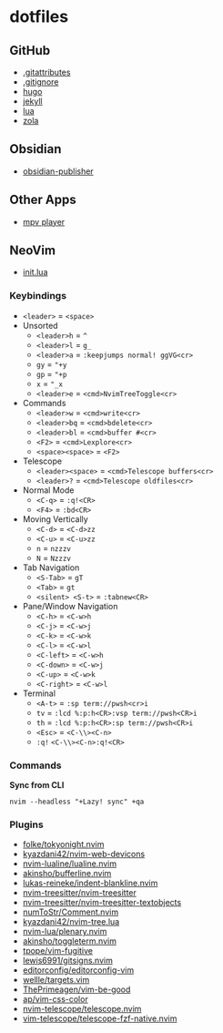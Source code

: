 # dotfiles

## GitHub

- [.gitattributes](.gitattributes)
- [.gitignore](.gitignore)
- [hugo](github/hugo.gitignore)
- [jekyll](github/jekyll.gitignore)
- [lua](github/lua.gitignore)
- [zola](github/zola.gitignore)

## Obsidian

- [obsidian-publisher](obsidian-publisher.json)

## Other Apps

- [mpv player](mpv.toml)

## NeoVim

- [init.lua](nvim/init.lua)

### Keybindings

- `<leader>` = `<space>`
- Unsorted
  - `<leader>h` = `^`
  - `<leader>l` = `g_`
  - `<leader>a` = `:keepjumps normal! ggVG<cr>`
  - `gy` = `"+y`
  - `gp` = `"+p`
  - `x` = `"_x`
  - `<leader>e` = `<cmd>NvimTreeToggle<cr>`
- Commands
  - `<leader>w` = `<cmd>write<cr>`
  - `<leader>bq` = `<cmd>bdelete<cr>`
  - `<leader>bl` = `<cmd>buffer #<cr>`
  - `<F2>` = `<cmd>Lexplore<cr>`
  - `<space><space>` = `<F2>`
- Telescope
  - `<leader><space>` = `<cmd>Telescope buffers<cr>`
  - `<leader>?` = `<cmd>Telescope oldfiles<cr>`
- Normal Mode
  - `<C-q>` = `:q!<CR>`
  - `<F4>` = `:bd<CR>`
- Moving Vertically
  - `<C-d>` = `<C-d>zz`
  - `<C-u>` = `<C-u>zz`
  - `n` = `nzzzv`
  - `N` = `Nzzzv`
- Tab Navigation
  - `<S-Tab>` = `gT`
  - `<Tab>` = `gt`
  - `<silent> <S-t>` = `:tabnew<CR>`
- Pane/Window Navigation
  - `<C-h>` = `<C-w>h`
  - `<C-j>` = `<C-w>j`
  - `<C-k>` = `<C-w>k`
  - `<C-l>` = `<C-w>l`
  - `<C-left>` = `<C-w>h`
  - `<C-down>` = `<C-w>j`
  - `<C-up>` = `<C-w>k`
  - `<C-right>` = `<C-w>l`
- Terminal
  - `<A-t>` = `:sp term://pwsh<cr>i`
  - `tv` = `:lcd %:p:h<CR>:vsp term://pwsh<CR>i`
  - `th` = `:lcd %:p:h<CR>:sp term://pwsh<CR>i`
  - `<Esc>` = `<C-\\><C-n>`
  - `:q!` `<C-\\><C-n>:q!<CR>`

### Commands

**Sync from CLI**

```pwsh
nvim --headless "+Lazy! sync" +qa
```

### Plugins

- [folke/tokyonight.nvim](https://github.com/folke/tokyonight.nvim)
- [kyazdani42/nvim-web-devicons](https://github.com/kyazdani42/nvim-web-devicons)
- [nvim-lualine/lualine.nvim](https://github.com/nvim-lualine/lualine.nvim)
- [akinsho/bufferline.nvim](https://github.com/akinsho/bufferline.nvim)
- [lukas-reineke/indent-blankline.nvim](https://github.com/lukas-reineke/indent-blankline.nvim)
- [nvim-treesitter/nvim-treesitter](https://github.com/nvim-treesitter/nvim-treesitter)
- [nvim-treesitter/nvim-treesitter-textobjects](https://github.com/nvim-treesitter/nvim-treesitter-textobjects)
- [numToStr/Comment.nvim](https://github.com/numToStr/Comment.nvim)
- [kyazdani42/nvim-tree.lua](https://github.com/kyazdani42/nvim-tree.lua)
- [nvim-lua/plenary.nvim](https://github.com/nvim-lua/plenary.nvim)
- [akinsho/toggleterm.nvim](https://github.com/akinsho/toggleterm.nvim)
- [tpope/vim-fugitive](https://github.com/tpope/vim-fugitive)
- [lewis6991/gitsigns.nvim](https://github.com/lewis6991/gitsigns.nvim)
- [editorconfig/editorconfig-vim](https://github.com/editorconfig/editorconfig-vim)
- [wellle/targets.vim](https://github.com/wellle/targets.vim)
- [ThePrimeagen/vim-be-good](https://github.com/ThePrimeagen/vim-be-good)
- [ap/vim-css-color](https://github.com/ap/vim-css-color)
- [nvim-telescope/telescope.nvim](https://github.com/nvim-telescope/telescope.nvim)
- [vim-telescope/telescope-fzf-native.nvim](https://github.com/vim-telescope/telescope-fzf-native.nvim)
